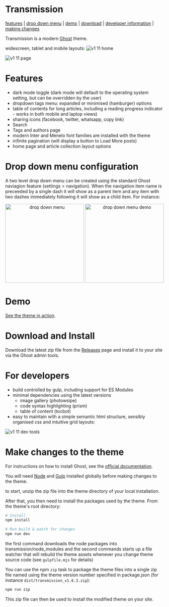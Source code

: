 # Transmission
[features](#features) |
[drop down menu](#drop-down-menu-configuration) |
[demo](#demo) |
[download](#download-and-install) |
[developer information](#for-developers) |
[making changes](#make-changes-to-the-theme)

Transmission is a modern [Ghost](https://ghost.org/) theme.

widescreen, tablet and mobile layouts:
![v1 11 home](https://github.com/nickabs/transmission/assets/4947488/68a22a33-b9d4-49d9-aad6-97106274187d)

![v1 11 page](https://github.com/nickabs/transmission/assets/4947488/ac2b58a8-5da7-4646-b93d-88670597061b)

# Features

- dark mode toggle (dark mode will default to the operating system setting, but can be overridden by the user)
- dropdown tags menu: expanded or minimised (hamburger) options
- table of contents for long articles, including a reading progress indicator - works in both mobile and laptop views)
- sharing icons (facebook, twitter, whatsapp, copy link)
- Search
- Tags and authors page
- modern Inter and Menelo font families are installed with the theme
- infinite pagination (will display a button to Load More posts)
- home page and article collection layout options 

# Drop down menu configuration
A two level drop down menu can be created using the standard Ghost naviagion feature (settings > navigation).
When the navigation item name is preceeded by a single dash it will show as a parent item and any item with two dashes immediately following it will show as a child item.  For instance:

<div align="center">
    <img height="250" alt="drop down menu" src="https://github.com/nickabs/transmission/assets/4947488/4cefbbd5-284f-45fe-be4c-5db69f95387f">
    <img height="250" alt="drop down menu demo" src="https://github.com/nickabs/transmission/assets/4947488/86f961d5-c2f4-4b3b-be6e-06930f4c1a5e">
</div>

# Demo

[See the theme in action](https://smallworkshop.co.uk).

# Download and Install

Download the latest zip file from the [Releases](https://github.com/nickabs/transmission/releases) page and install it to your site via the Ghost admin tools.

# For developers

- build controlled by gulp, including support for ES Modules
- minimal dependencies using the latest versions
    - image gallery (photowsipe)
    - code syntax highlighting (prism)
    - table of content (tocbot)
- easy to maintain with a simple semantic html structure, sensibly organised css and intuitive grid layouts:

![v1 11 dev tools](https://github.com/nickabs/transmission/assets/4947488/aa9c2153-ccf9-412d-b08d-50852763c09d)

# Make changes to the theme

For instructions on how to install Ghost, see the [official documentation](https://ghost.org/help/).

You will need [Node](https://nodejs.org/) and [Gulp](https://gulpjs.com) installed globally before making changes to the theme.

to start, unzip the zip file into the theme directory of your local installation.

After that, you then need to install the packages used by the theme.  From the theme's root directory:
```bash
# Install
npm install

# Run build & watch for changes
npm run dev
```
the first command downloads the node packages into transmission/node_modules and the second commands starts up a file watcher that will rebuild the theme assets whenever you change theme source code (see `gulpfile.mjs` for details)

You can use the npm `zip` task to package the theme files into a single zip file named using the theme version number specified in package.json (for instance  `dist/transmission_v1.6.3.zip`):
```bash
npm run zip
```

This zip file can then be used to install the modified theme on your site.

